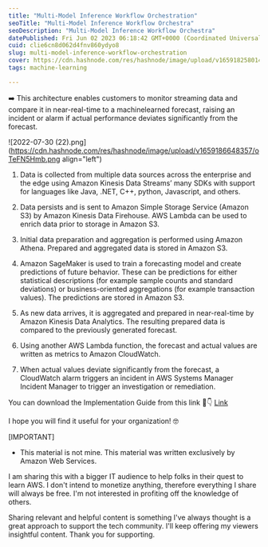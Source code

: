 ```yaml
---
title: "Multi-Model Inference Workflow Orchestration"
seoTitle: "Multi-Model Inference Workflow Orchestra"
seoDescription: "Multi-Model Inference Workflow Orchestra"
datePublished: Fri Jun 02 2023 06:18:42 GMT+0000 (Coordinated Universal Time)
cuid: clie6cn8d062d4fnv860ydyo8
slug: multi-model-inference-workflow-orchestration
cover: https://cdn.hashnode.com/res/hashnode/image/upload/v1659182580148/b5ewVxqjm.png
tags: machine-learning

---
```


➡️ This architecture enables customers to monitor streaming data and compare it in near-real-time to a machinelearned forecast, raising an incident or alarm if actual performance deviates significantly from the forecast.


![2022-07-30 (22).png](https://cdn.hashnode.com/res/hashnode/image/upload/v1659186648357/oTeFN5Hmb.png align="left")

1) Data is collected from multiple data sources across the enterprise and the edge using Amazon Kinesis Data Streams’ many SDKs with support for languages like Java, .NET, C++, python, Javascript, and others.

2) Data persists and is sent to Amazon Simple Storage Service (Amazon S3) by Amazon Kinesis Data Firehouse. AWS Lambda can be used to enrich data prior to storage in Amazon S3.

3) Initial data preparation and aggregation is performed using Amazon Athena. Prepared
and aggregated data is stored in Amazon S3.

4) Amazon SageMaker is used to train a forecasting model and create predictions of future behavior. These can be predictions for either statistical descriptions (for example sample counts and standard deviations) or business-oriented aggregations (for example transaction values). The predictions are stored in Amazon S3.

5) As new data arrives, it is aggregated and prepared in near-real-time by Amazon Kinesis Data Analytics. The resulting prepared data is compared to the previously generated forecast.

6) Using another AWS Lambda function, the forecast and actual values are written as
metrics to Amazon CloudWatch.

7) When actual values deviate significantly from the forecast, a CloudWatch alarm triggers an incident in AWS Systems Manager Incident Manager to trigger an investigation or remediation.

You can download the Implementation Guide from this link 👀👇
[Link](https://d1.awsstatic.com/architecture-diagrams/ArchitectureDiagrams/multi-model-inference-workflow-orchestration-ra.pdf?did=wp_card&trk=wp_card) 

I hope you will find it useful for your organization! 🤓

[IMPORTANT]
- This material is not mine. This material was written exclusively by Amazon Web Services.

I am sharing this with a bigger IT audience to help folks in their quest to learn AWS. I don't intend to monetize anything, therefore everything I share will always be free. I'm not interested in profiting off the knowledge of others.

Sharing relevant and helpful content is something I've always thought is a great approach to support the tech community. I'll keep offering my viewers insightful content. Thank you for supporting.